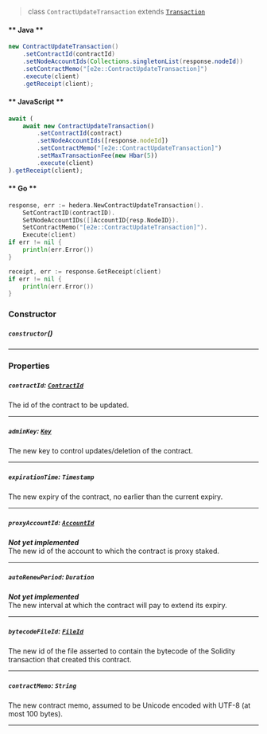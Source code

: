 > class `ContractUpdateTransaction` extends [`Transaction`](reference/core/Transaction.md)

<!-- tabs:start -->

#### ** Java **

```java
new ContractUpdateTransaction()
    .setContractId(contractId)
    .setNodeAccountIds(Collections.singletonList(response.nodeId))
    .setContractMemo("[e2e::ContractUpdateTransaction]")
    .execute(client)
    .getReceipt(client);
```

#### ** JavaScript **

```js
await (
    await new ContractUpdateTransaction()
        .setContractId(contract)
        .setNodeAccountIds([response.nodeId])
        .setContractMemo("[e2e::ContractUpdateTransaction]")
        .setMaxTransactionFee(new Hbar(5))
        .execute(client)
).getReceipt(client);
```

#### ** Go **

```go
response, err := hedera.NewContractUpdateTransaction().
    SetContractID(contractID).
    SetNodeAccountIDs([]AccountID{resp.NodeID}).
    SetContractMemo("[e2e::ContractUpdateTransaction]").
    Execute(client)
if err != nil {
    println(err.Error())
}

receipt, err := response.GetReceipt(client)
if err != nil {
    println(err.Error())
}
```

<!-- tabs:end -->

### Constructor

##### `constructor`()

---

### Properties

##### `contractId`: [`ContractId`](reference/contract/ContractId.md)

The id of the contract to be updated.

---

##### `adminKey`: [`Key`](reference/cryptography/Key.md)

The new key to control updates/deletion of the contract.

---

##### `expirationTime`: `Timestamp`

The new expiry of the contract, no earlier than the current expiry.

---

##### `proxyAccountId`: [`AccountId`](reference/cryptocurrency/AccountId.md)

***Not yet implemented***
<br>
The new id of the account to which the contract is proxy staked.

---

##### `autoRenewPeriod`: `Duration`

***Not yet implemented***
<br>
The new interval at which the contract will pay to extend its expiry.

---

##### `bytecodeFileId`: [`FileId`](reference/file/FileId.md)

The new id of the file asserted to contain the bytecode of the Solidity transaction that created this contract.

---

##### `contractMemo`: `String`

The new contract memo, assumed to be Unicode encoded with UTF-8 (at most 100 bytes).

---
